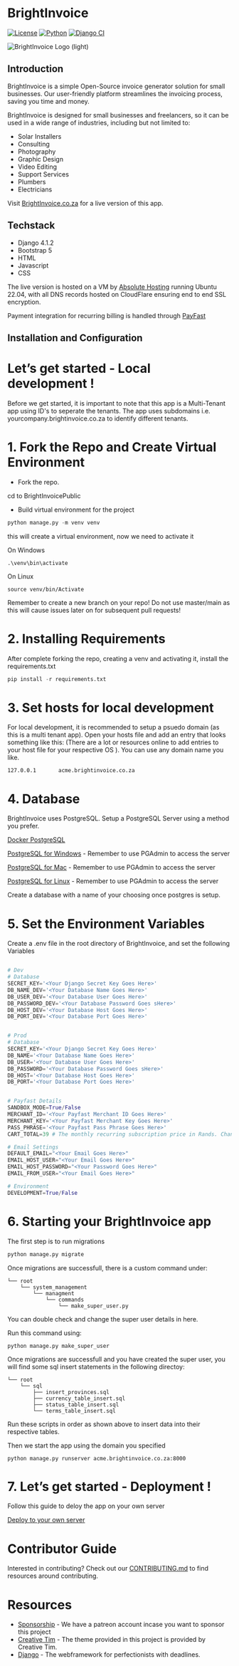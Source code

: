 # BrightInvoice

[![License](https://img.shields.io/badge/license-MIT-blue)](https://opensource.org/license/mit/)
[![Python](https://img.shields.io/badge/python-3.8%20%7C%203.9%20%7C%203.10-blue)](https://www.python.org/)
[![Django CI](https://github.com/nawtybean/BrightInvoicePublic/actions/workflows/django.yml/badge.svg)](https://github.com/nawtybean/BrightInvoicePublic/actions/workflows/django.yml)

<picture width="500">
  <source
    media="(prefers-color-scheme: dark)"
    src="https://brightinvoice.co.za/assets/img/logo/BrightInvoiceMin.png"
    alt="BrightInvoice Logo (dark)"
  />
  <img
    src="https://brightinvoice.co.za/assets/img/logo/BrightInvoiceWhiteMin.png"
    alt="BrightInvoice Logo (light)"
  />
</picture>

## Introduction

BrightInvoice is a simple Open-Source invoice generator solution for small businesses. Our user-friendly platform streamlines the invoicing process, saving you time and money.

BrightInvoice is designed for small businesses and freelancers, so it can be used in a wide range of industries, including but not limited to:

- Solar Installers
- Consulting
- Photography
- Graphic Design
- Video Editing
- Support Services
- Plumbers
- Electricians

Visit [BrightInvoice.co.za](https://brightinvoice.co.za/) for a live version of this app.


## Techstack

- Django 4.1.2
- Bootstrap 5
- HTML
- Javascript
- CSS

The live version is hosted on a VM by [Absolute Hosting](https://absolutehosting.co.za/) running Ubuntu 22.04, with all DNS records hosted on CloudFlare ensuring end to end SSL encryption.

Payment integration for recurring billing is handled through [PayFast](https://payfast.io/)


## Installation and Configuration

Let’s get started - Local development !
====================

Before we get started, it is important to note that this app is a Multi-Tenant app using ID's to seperate the tenants. The app uses subdomains i.e. yourcompany.brightinvoice.co.za to identify different tenants.

1\. Fork the Repo and Create Virtual Environment
=============================================

*   Fork the repo. 

cd to BrightInvoicePublic

*   Build virtual environment for the project

````python
python manage.py -m venv venv
````

this will create a virtual environment, now we need to activate it

On Windows

````
.\venv\bin\activate
````

On Linux

````
source venv/bin/Activate
````

Remember to create a new branch on your repo! Do not use master/main as this will cause issues later on for subsequent pull requests!


2\. Installing Requirements
=====================

After complete forking the repo, creating a venv and activating it, install the requirements.txt

````python
pip install -r requirements.txt
````

3\. Set hosts for local development
===================================
For local development, it is recommended to setup a psuedo domain (as this is a multi tenant app). Open your hosts file and add an entry that looks something like this: (There are a lot or resources online to add entries to your host file for your respective OS ). You can use any domain name you like.

````
127.0.0.1		acme.brightinvoice.co.za
````

4\. Database
================================

BrightInvoice uses PostgreSQL. Setup a PostgreSQL Server using a method you prefer. 

[Docker PostgreSQL](https://hub.docker.com/_/postgres)

[PostgreSQL for Windows](https://www.postgresql.org/download/windows/) - Remember to use PGAdmin to access the server

[PostgreSQL for Mac](https://www.postgresql.org/download/macosx/) - Remember to use PGAdmin to access the server

[PostgreSQL for Linux](https://www.postgresql.org/download/linux/) - Remember to use PGAdmin to access the server

Create a database with a name of your choosing once postgres is setup.


5\. Set the Environment Variables
================================

Create a .env file in the root directory of BrightInvoice, and set the following Variables

````python

# Dev
# Database
SECRET_KEY='<Your Django Secret Key Goes Here>'
DB_NAME_DEV='<Your Database Name Goes Here>'
DB_USER_DEV='<Your Database User Goes Here>'
DB_PASSWORD_DEV='<Your Database Password Goes sHere>'
DB_HOST_DEV='<Your Database Host Goes Here>'
DB_PORT_DEV='<Your Database Port Goes Here>'


# Prod
# Database
SECRET_KEY='<Your Django Secret Key Goes Here>'
DB_NAME='<Your Database Name Goes Here>'
DB_USER='<Your Database User Goes Here>'
DB_PASSWORD='<Your Database Password Goes sHere>'
DB_HOST='<Your Database Host Goes Here>'
DB_PORT='<Your Database Port Goes Here>'


# Payfast Details
SANDBOX_MODE=True/False
MERCHANT_ID='<Your Payfast Merchant ID Goes Here>'
MERCHANT_KEY='<Your Payfast Merchant Key Goes Here>'
PASS_PHRASE='<Your Payfast Pass Phrase Goes Here>'
CART_TOTAL=39 # The monthly recurring subscription price in Rands. Change as you want

# Email Settings
DEFAULT_EMAIL="<Your Email Goes Here>"
EMAIL_HOST_USER="<Your Email Goes Here>"
EMAIL_HOST_PASSWORD="<Your Password Goes Here>"
EMAIL_FROM_USER="<Your Email Goes Here>"

# Environment
DEVELOPMENT=True/False
````



6\. Starting your BrightInvoice app
================================

The first step is to run migrations

````python
python manage.py migrate
````

Once migrations are successfull, there is a custom command under: 


````
└── root
    └── system_management
        └── managment
            └── commands
                └── make_super_user.py
````
You can double check and change the super user details in here.

Run this command using: 

````
python manage.py make_super_user
````

Once migrations are successfull and you have created the super user, you will find some sql insert statements in the following directoy:

````
└── root
    └── sql
        ├── insert_provinces.sql
        ├── currency_table_insert.sql
        ├── status_table_insert.sql
        └── terms_table_insert.sql
````

Run these scripts in order as shown above to insert data into their respective tables. 

Then we start the app using the domain you specified 

````
python manage.py runserver acme.brightinvoice.co.za:8000
````

7\. Let’s get started - Deployment  !
=================================

Follow this guide to deloy the app on your own server

[Deploy to your own server](https://www.digitalocean.com/community/tutorials/how-to-set-up-django-with-postgres-nginx-and-gunicorn-on-ubuntu-22-04)


# Contributor Guide

Interested in contributing? Check out our
[CONTRIBUTING.md](https://github.com/nawtybean/BrightInvoicePublic/blob/main/CONTRIBUTING.md)
to find resources around contributing.

# Resources

- [Sponsorship](https://www.patreon.com/BrightInvoice) - We have a patreon account incase you want to sponsor this project
- [Creative Tim](https://www.creative-tim.com/]) - The theme provided in this project is provided by Creative Tim.
- [Django](https://www.djangoproject.com/) - The webframework for perfectionists with deadlines.
